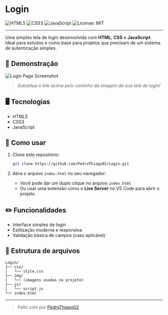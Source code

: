 # Login

![HTML5](https://img.shields.io/badge/HTML5-E34F26?style=for-the-badge&logo=html5&logoColor=white)
![CSS3](https://img.shields.io/badge/CSS3-1572B6?style=for-the-badge&logo=css3&logoColor=white)
![JavaScript](https://img.shields.io/badge/JavaScript-F7DF1E?style=for-the-badge&logo=javascript&logoColor=black)
![License: MIT](https://img.shields.io/badge/License-MIT-green.svg?style=for-the-badge)

---

Uma simples tela de login desenvolvida com **HTML**, **CSS** e **JavaScript**.  
Ideal para estudos e como base para projetos que precisam de um sistema de autenticação simples.

## 📸 Demonstração

![Login Page Screenshot](https://user-images.githubusercontent.com/your-image-path.png)  
> *Substitua o link acima pelo caminho da imagem da sua tela de login!*

## 🖥️ Tecnologias

- HTML5
- CSS3
- JavaScript

## 🚀 Como usar

1. Clone este repositório:
   ```bash
   git clone https://github.com/PedroThiago02/Login.git
   ```

2. Abra o arquivo `index.html` no seu navegador:
   - Você pode dar um duplo clique no arquivo `index.html`
   - Ou usar uma extensão como o **Live Server** no VS Code para abrir o projeto.

## ✏️ Funcionalidades

- Interface simples de login
- Estilização moderna e responsiva
- Validação básica de campos (caso aplicável)

## 📂 Estrutura de arquivos

```
Login/
├── css/
│   └── style.css
├── img/
│   └── (imagens usadas no projeto)
├── js/
│   └── script.js
└── index.html
```

---

> Feito com por [PedroThiago02](https://github.com/PedroThiago02)
